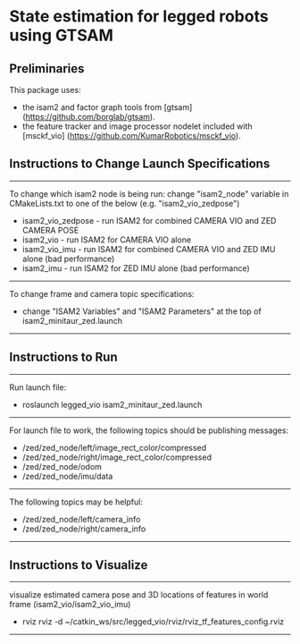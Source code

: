 # State estimation for legged robots using GTSAM

## Preliminaries
This package uses: 
* the isam2 and factor graph tools from [gtsam] (https://github.com/borglab/gtsam).
* the feature tracker and image processor nodelet included with [msckf_vio] (https://github.com/KumarRobotics/msckf_vio).

## Instructions to Change Launch Specifications
-------------------------------------------------------
To change which isam2 node is being run:
change "isam2_node" variable in CMakeLists.txt to one of the below (e.g. "isam2_vio_zedpose")
- isam2_vio_zedpose - run ISAM2 for combined CAMERA VIO and ZED CAMERA POSE 
- isam2_vio - run ISAM2 for CAMERA VIO alone
- isam2_vio_imu - run ISAM2 for combined CAMERA VIO and ZED IMU alone (bad performance)
- isam2_imu - run ISAM2 for ZED IMU alone (bad performance)
-------------------------------------------------------
To change frame and camera topic specifications:
- change "ISAM2 Variables" and "ISAM2 Parameters" at the top of isam2_minitaur_zed.launch
-------------------------------------------------------

## Instructions to Run 
-------------------------------------------------------
Run launch file:
- roslaunch legged_vio isam2_minitaur_zed.launch
-------------------------------------------------------
For launch file to work, the following topics should be publishing messages:
- /zed/zed_node/left/image_rect_color/compressed
- /zed/zed_node/right/image_rect_color/compressed
- /zed/zed_node/odom
- /zed/zed_node/imu/data
-------------------------------------------------------
The following topics may be helpful:
- /zed/zed_node/left/camera_info
- /zed/zed_node/right/camera_info
-------------------------------------------------------

## Instructions to Visualize
-------------------------------------------------------
visualize estimated camera pose and 3D locations of features in world frame (isam2_vio/isam2_vio_imu)
- rviz rviz -d ~/catkin_ws/src/legged_vio/rviz/rviz_tf_features_config.rviz 
-------------------------------------------------------
